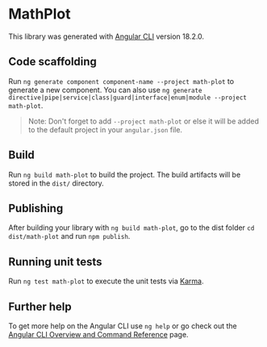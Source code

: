 # MathPlot

This library was generated with [Angular CLI](https://github.com/angular/angular-cli) version 18.2.0.

## Code scaffolding

Run `ng generate component component-name --project math-plot` to generate a new component. You can also use `ng generate directive|pipe|service|class|guard|interface|enum|module --project math-plot`.
> Note: Don't forget to add `--project math-plot` or else it will be added to the default project in your `angular.json` file. 

## Build

Run `ng build math-plot` to build the project. The build artifacts will be stored in the `dist/` directory.

## Publishing

After building your library with `ng build math-plot`, go to the dist folder `cd dist/math-plot` and run `npm publish`.

## Running unit tests

Run `ng test math-plot` to execute the unit tests via [Karma](https://karma-runner.github.io).

## Further help

To get more help on the Angular CLI use `ng help` or go check out the [Angular CLI Overview and Command Reference](https://angular.dev/tools/cli) page.

